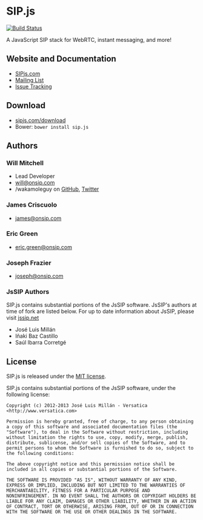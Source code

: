 # SIP.js

[![Build Status](https://travis-ci.org/onsip/SIP.js.png?branch=master)](https://travis-ci.org/onsip/SIP.js)

A JavaScript SIP stack for WebRTC, instant messaging, and more!


## Website and Documentation

* [SIPjs.com](http://sipjs.com)
* [Mailing List](https://groups.google.com/forum/#!forum/sip_js)
* [Issue Tracking](https://github.com/onsip/sip.js/issues)


## Download

* [sipjs.com/download](http://sipjs.com/download/)
* Bower: `bower install sip.js`

## Authors

### Will Mitchell

* Lead Developer
* <will@onsip.com>
* /wakamoleguy on [GitHub](http://github.com/wakamoleguy), [Twitter](http://twitter.com/wakamoleguy)

### James Criscuolo

* <james@onsip.com>

### Eric Green

* <eric.green@onsip.com>

### Joseph Frazier

* <joseph@onsip.com>

### JsSIP Authors

SIP.js contains substantial portions of the JsSIP software. JsSIP's authors at time of fork are listed below. For up to date information about JsSIP, please visit [jssip.net](http://jssip.net)

* José Luis Millán
* Iñaki Baz Castillo
* Saúl Ibarra Corretgé

## License

SIP.js is released under the [MIT license](http://sipjs.com/license).

SIP.js contains substantial portions of the JsSIP software, under the following license:

~~~
Copyright (c) 2012-2013 José Luis Millán - Versatica <http://www.versatica.com>

Permission is hereby granted, free of charge, to any person obtaining
a copy of this software and associated documentation files (the
"Software"), to deal in the Software without restriction, including
without limitation the rights to use, copy, modify, merge, publish,
distribute, sublicense, and/or sell copies of the Software, and to
permit persons to whom the Software is furnished to do so, subject to
the following conditions:

The above copyright notice and this permission notice shall be
included in all copies or substantial portions of the Software.

THE SOFTWARE IS PROVIDED "AS IS", WITHOUT WARRANTY OF ANY KIND,
EXPRESS OR IMPLIED, INCLUDING BUT NOT LIMITED TO THE WARRANTIES OF
MERCHANTABILITY, FITNESS FOR A PARTICULAR PURPOSE AND
NONINFRINGEMENT. IN NO EVENT SHALL THE AUTHORS OR COPYRIGHT HOLDERS BE
LIABLE FOR ANY CLAIM, DAMAGES OR OTHER LIABILITY, WHETHER IN AN ACTION
OF CONTRACT, TORT OR OTHERWISE, ARISING FROM, OUT OF OR IN CONNECTION
WITH THE SOFTWARE OR THE USE OR OTHER DEALINGS IN THE SOFTWARE.

~~~
